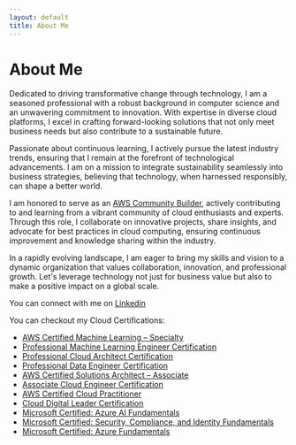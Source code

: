 ```yaml
---
layout: default
title: About Me
---
```


# About Me

Dedicated to driving transformative change through technology, I am a seasoned professional with a robust background in computer science and an unwavering commitment to innovation. With expertise in diverse cloud platforms, I excel in crafting forward-looking solutions that not only meet business needs but also contribute to a sustainable future.

Passionate about continuous learning, I actively pursue the latest industry trends, ensuring that I remain at the forefront of technological advancements. I am on a mission to integrate sustainability seamlessly into business strategies, believing that technology, when harnessed responsibly, can shape a better world.

I am honored to serve as an [AWS Community Builder](https://aws.amazon.com/developer/community/community-builders/community-builders-directory/?cb-cards.sort-by=item.additionalFields.cbName&cb-cards.sort-order=asc&awsf.builder-category=*all&awsf.location=*all&awsf.year=*all&cb-cards.q=Mohtasham&cb-cards.q_operator=AND), actively contributing to and learning from a vibrant community of cloud enthusiasts and experts. Through this role, I collaborate on innovative projects, share insights, and advocate for best practices in cloud computing, ensuring continuous improvement and knowledge sharing within the industry.

In a rapidly evolving landscape, I am eager to bring my skills and vision to a dynamic organization that values collaboration, innovation, and professional growth. Let's leverage technology not just for business value but also to make a positive impact on a global scale.

You can connect with me on [Linkedin](https://www.linkedin.com/in/mohtasham09/)

You can checkout my Cloud Certifications:

- [AWS Certified Machine Learning – Specialty](https://www.credly.com/badges/24fc796d-f24d-47fe-a5d3-84927392204a)
- [Professional Machine Learning Engineer Certification](https://www.credly.com/badges/0fa29e73-0dbb-440d-998e-33178aace8da)
- [Professional Cloud Architect Certification](https://www.credly.com/badges/4064916c-9c71-40ef-8d35-62949d3d507d)
- [Professional Data Engineer Certification](https://www.credly.com/badges/74fd53a7-74f4-4180-8348-b1697b30dc6d)
- [AWS Certified Solutions Architect – Associate](https://www.credly.com/badges/32e90239-e606-49bf-8c24-45a84c8d1570)
- [Associate Cloud Engineer Certification](https://www.credly.com/badges/0819e7ab-a398-4381-99ba-8c1e734d892f)
- [AWS Certified Cloud Practitioner](https://www.credly.com/badges/4df566ac-9c3a-42e8-bb71-ca6a1d5ca529)
- [Cloud Digital Leader Certification](https://www.credly.com/badges/051606f8-5d0f-4363-a9e1-907740d6ade5)
- [Microsoft Certified: Azure AI Fundamentals](https://www.credly.com/badges/f831b823-c012-4c41-a310-707a82c513bb)
- [Microsoft Certified: Security, Compliance, and Identity Fundamentals](https://www.credly.com/badges/8ea4b0e9-e9b5-4526-b336-6c9091b0540f)
- [Microsoft Certified: Azure Fundamentals](https://www.credly.com/badges/15ccb9e5-b807-4b52-9dac-c9d8de7477b8)




